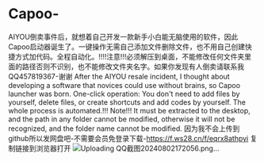# Capoo-
AIYOU倒卖事件后，就想着自己开发一款新手小白能无脑使用的软件，因此Capoo启动器诞生了。一键操作无需自己添加文件删除文件，也不用自己创建快捷方式加代码。全程自动化。!!!!注意!!!必须解压到桌面，不能修改任何文件夹里面的路径否则不识别，也不能修改文件夹名字。如果你发现有人倒卖请联系我QQ457819367-谢谢
After the AIYOU resale incident, I thought about developing a software that novices could use without brains, so Capoo launcher was born. One-click operation: You don't need to add files by yourself, delete files, or create shortcuts and add codes by yourself. The whole process is automated.!!! Note!!! It must be extracted to the desktop, and the path in any folder cannot be modified, otherwise it will not be recognized, and the folder name cannot be modified.
因为我不会上传到github所以发网盘吧-不需要会员免登录下载-https://f.ws28.cn/f/eqrx8athpyi 复制链接到浏览器打开
![Uploading QQ截图20240802172056.png…]()



